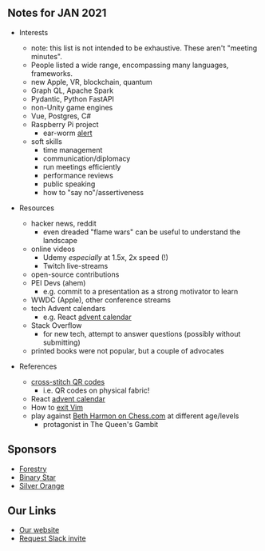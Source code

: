 
## Notes for JAN 2021

* Interests
    - note: this list is not intended to be exhaustive. These aren't "meeting minutes".
    - People listed a wide range, encompassing many languages, frameworks.
    - new Apple, VR, blockchain, quantum
    - Graph QL, Apache Spark
    - Pydantic, Python FastAPI
    - non-Unity game engines
    - Vue, Postgres, C#
    - Raspberry Pi project 
        - ear-worm [alert](https://www.youtube.com/watch?v=uZD8HKVKneI)
    - soft skills
        - time management
        - communication/diplomacy 
        - run meetings efficiently
        - performance reviews
        - public speaking
        - how to "say no"/assertiveness

* Resources
    - hacker news, reddit
        - even dreaded "flame wars" can be useful to understand the landscape
    - online videos
        - Udemy *especially* at 1.5x, 2x speed (!)
        - Twitch live-streams
    - open-source contributions
    - PEI Devs (ahem)
        - e.g. commit to a presentation as a strong motivator to learn
    - WWDC (Apple), other conference streams
    - tech Advent calendars 
        - e.g. React [advent calendar](https://react.christmas/2020)
    - Stack Overflow
        - for new tech, attempt to answer questions (possibly without submitting)
    - printed books were not popular, but a couple of advocates

* References
    - [cross-stitch QR codes](https://github.com/glasnt/qr)
        - i.e. QR codes on physical fabric!
    - React [advent calendar](https://react.christmas/2020)
    - How to [exit Vim](https://stackoverflow.com/questions/11828270/how-do-i-exit-the-vim-editor) 
    - play against [Beth Harmon on Chess.com](https://www.dropbox.com/s/mmehzxr2s4xmus4/Screen%20Shot%202021-01-09%20at%209.40.30%20PM.png?dl=0) at different age/levels
        - protagonist in The Queen's Gambit

## Sponsors

* [Forestry](https://forestry.io/)
* [Binary Star](http://www.binarystar.biz/)
* [Silver Orange](https://www.silverorange.com/)

## Our Links

* [Our website](http://peidevs.github.io/)
* [Request Slack invite](https://docs.google.com/forms/d/e/1FAIpQLScjMRLiiKXqeHCjCSAD37mFxJdH5fskiok-LUaIGtPUZ63glw/viewform)

